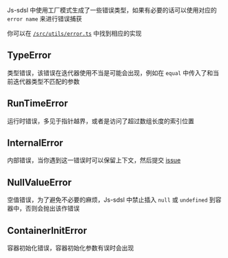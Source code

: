 Js-sdsl 中使用工厂模式生成了一些错误类型，如果有必要的话可以使用对应的 `error name` 来进行错误捕获

你可以在 [`/src/utils/error.ts`](https://github.com/ZLY201/js-sdsl/blob/main/src/utils/error.ts) 中找到相应的实现

## TypeError

类型错误，该错误在迭代器使用不当是可能会出现，例如在 `equal` 中传入了和当前迭代器类型不匹配的参数

## RunTimeError

运行时错误，多见于指针越界，或者是访问了超过数组长度的索引位置

## InternalError

内部错误，当你遇到这一错误时可以保留上下文，然后提交 [issue](https://github.com/ZLY201/js-sdsl/issues)

## NullValueError

空值错误，为了避免不必要的麻烦，Js-sdsl 中禁止插入 `null` 或 `undefined` 到容器中，否则会抛出该作错误

## ContainerInitError

容器初始化错误，容器初始化参数有误时会出现
